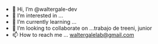 - 👋 Hi, I’m @waltergale-dev
- 👀 I’m interested in ...
- 🌱 I’m currently learning ...
- 💞️ I’m looking to collaborate on ...trabajo de treeni, junior
- 📫 How to reach me ...
waltergalelab@gmail.com
<!---
waltergale-dev/waltergale-dev is a ✨ special ✨ repository because its `README.md` (this file) appears on your GitHub profile.
You can click the Preview link to take a look at your changes.
--->
